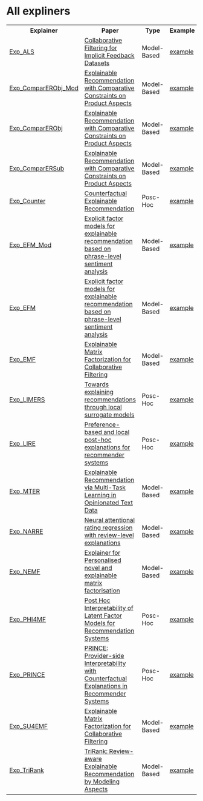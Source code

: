 # All expliners

<table>
  <tr>
    <th>Explainer</th>
    <th>Paper</th>
    <th>Type </th>
    <th>Example</th>
  </tr>
  <tr>
    <td><a href="https://github.com/AthinaKyriakou/ROSE/blob/main/cornac/explainer/exp_als.py">Exp_ALS</a></td>
    <td><a href="https://ieeexplore.ieee.org/document/4781121">Collaborative Filtering for Implicit Feedback Datasets</a></td>
    <td>Model-Based</td>
    <td><a href="https://github.com/AthinaKyriakou/ROSE/blob/main/cornac/examples/exp_als.py">example</a></td>
  </tr>
    <tr>
    <td><a href="https://github.com/AthinaKyriakou/ROSE/blob/main/cornac/explainer/exp_comparer_obj_mod.py">Exp_ComparERObj_Mod</a></td>
    <td><a href="https://doi.org/10.1145/3437963.3441754">Explainable Recommendation with Comparative Constraints on Product Aspects</a></td>
    <td>Model-Based</td>
    <td><a href="https://github.com/AthinaKyriakou/ROSE/blob/main/examples/exp_comparer_obj_mod.py">example</a></td>
  </tr>
  </tr>
    <tr>
    <td><a href="https://github.com/AthinaKyriakou/ROSE/blob/main/cornac/explainer/exp_comparer_obj.py">Exp_ComparERObj</a></td>
    <td><a href="https://doi.org/10.1145/3437963.3441754">Explainable Recommendation with Comparative Constraints on Product Aspects</a></td>
    <td>Model-Based</td>
    <td><a href="https://github.com/AthinaKyriakou/ROSE/blob/main/examples/exp_comparer_obj.py">example</a></td>
  </tr>
  </tr>
    <tr>
    <td><a href="https://github.com/AthinaKyriakou/ROSE/blob/main/cornac/explainer/exp_comparer_sub.py">Exp_ComparERSub</a></td>
    <td><a href="https://doi.org/10.1145/3437963.3441754">Explainable Recommendation with Comparative Constraints on Product Aspects</a></td>
    <td>Model-Based</td>
    <td><a href="https://github.com/AthinaKyriakou/ROSE/blob/main/examples/exp_comparer_sub.py">example</a></td>
  </tr>
  </tr>
    <tr>
    <td><a href="https://github.com/AthinaKyriakou/ROSE/blob/main/cornac/explainer/exp_counter.py">Exp_Counter</a></td>
    <td><a href="https://doi.org/10.1145/3459637.3482420">Counterfactual Explainable Recommendation</a></td>
    <td>Posc-Hoc</td>
    <td><a href="https://github.com/AthinaKyriakou/ROSE/blob/main/examples/exp_counter.py">example</a></td>
  </tr>
  </tr>
    <tr>
    <td><a href="https://github.com/AthinaKyriakou/ROSE/blob/main/cornac/explainer/exp_efm.py">Exp_EFM_Mod</a></td>
    <td><a href="https://doi.org/10.1145/2600428.2609579">Explicit factor models for explainable recommendation based on phrase-level sentiment analysis</a></td>
    <td>Model-Based</td>
    <td><a href="https://github.com/AthinaKyriakou/ROSE/blob/main/examples/exp_efm.py">example</a></td>
  </tr>
  </tr>
    <tr>
    <td><a href="https://github.com/AthinaKyriakou/ROSE/blob/main/cornac/explainer/exp_efm.py">Exp_EFM</a></td>
    <td><a href="https://doi.org/10.1145/2600428.2609579">Explicit factor models for explainable recommendation based on phrase-level sentiment analysis</a></td>
    <td>Model-Based</td>
    <td><a href="https://github.com/AthinaKyriakou/ROSE/blob/main/examples/exp_efm.py">example</a></td>
  </tr>
  </tr>
    <tr>
    <td><a href="https://github.com/AthinaKyriakou/ROSE/blob/main/cornac/explainer/exp_emf.py">Exp_EMF</a></td>
    <td><a href="https://doi.org/10.1145/2872518.2889405">Explainable Matrix Factorization for Collaborative Filtering</a></td>
    <td>Model-Based</td>
    <td><a href="https://github.com/AthinaKyriakou/ROSE/blob/main/examples/exp_emf.py">example</a></td>
  </tr>
  </tr>
    <tr>
    <td><a href="https://github.com/AthinaKyriakou/ROSE/blob/main/cornac/explainer/exp_limers.py">Exp_LIMERS</a></td>
    <td><a href="https://doi.org/10.1145/3297280.3297443">Towards explaining recommendations through local surrogate models</a></td>
    <td>Posc-Hoc</td>
    <td><a href="https://github.com/AthinaKyriakou/ROSE/blob/main/examples/exp_limers.py">example</a></td>
  </tr>
  </tr>
    <tr>
    <td><a href="https://github.com/AthinaKyriakou/ROSE/blob/main/cornac/explainer/exp_lire.py">Exp_LIRE</a></td>
    <td><a href="https://doi.org/10.1016/j.is.2022.102021">Preference-based and local post-hoc explanations for recommender systems</a></td>
    <td>Posc-Hoc</td>
    <td><a href="https://github.com/AthinaKyriakou/ROSE/blob/main/examples/exp_lire.py">example</a></td>
  </tr>
  </tr>
    <tr>
    <td><a href="https://github.com/AthinaKyriakou/ROSE/blob/main/cornac/explainer/exp_mter.py">Exp_MTER</a></td>
    <td><a href="https://arxiv.org/pdf/1806.03568.pdf">Explainable Recommendation via Multi-Task Learning in Opinionated Text Data</a></td>
    <td>Model-Based</td>
    <td><a href="https://github.com/AthinaKyriakou/ROSE/blob/main/examples/exp_mter.py">example</a></td>
  </tr>
  </tr>
    <tr>
    <td><a href="https://github.com/AthinaKyriakou/ROSE/blob/main/cornac/explainer/exp_narre.py">Exp_NARRE</a></td>
    <td><a href="https://doi.org/10.1145/3178876.3186070">Neural attentional rating regression with review-level explanations</a></td>
    <td>Model-Based</td>
    <td><a href="https://github.com/AthinaKyriakou/ROSE/blob/main/examples/exp_narre.py">example</a></td>
  </tr>
  </tr>
    <tr>
    <td><a href="https://github.com/AthinaKyriakou/ROSE/blob/main/cornac/explainer/exp_nemf.py">Exp_NEMF</a></td>
    <td><a href="https://arxiv.org/abs/1907.11000">Explainer for Personalised novel and explainable matrix factorisation</a></td>
    <td>Model-Based</td>
    <td><a href="https://github.com/AthinaKyriakou/ROSE/blob/main/examples/exp_nemf.py">example</a></td>
  </tr>
  </tr>
    <tr>
    <td><a href="https://github.com/AthinaKyriakou/ROSE/blob/main/cornac/explainer/exp_phi4mf.py">Exp_PHI4MF</a></td>
    <td><a href="https://doi.org/10.1145/3219819.3220072">Post Hoc Interpretability of Latent Factor Models for Recommendation Systems</a></td>
    <td>Posc-Hoc</td>
    <td><a href="https://github.com/AthinaKyriakou/ROSE/blob/main/examples/exp_phi4mf.py">example</a></td>
  </tr>
  </tr>
    <tr>
    <td><a href="https://github.com/AthinaKyriakou/ROSE/blob/main/cornac/explainer/exp_prince.py">Exp_PRINCE</a></td>
    <td><a href="https://doi.org/10.1145/3336191.3371824">PRINCE: Provider-side Interpretability with Counterfactual Explanations in Recommender Systems</a></td>
    <td>Posc-Hoc</td>
    <td><a href="https://github.com/AthinaKyriakou/ROSE/blob/main/cornac/examples/exp_prince.py">example</a></td>
  </tr>
  </tr>
    <tr>
    <td><a href="https://github.com/AthinaKyriakou/ROSE/blob/main/cornac/explainer/exp_su4emf.py">Exp_SU4EMF</a></td>
    <td><a href="https://doi.org/10.1145/2872518.2889405">Explainable Matrix Factorization for Collaborative Filtering</a></td>
    <td>Model-Based</td>
    <td><a href="https://github.com/AthinaKyriakou/ROSE/blob/main/examples/exp_su4emf.py">example</a></td>
  </tr>
  </tr>
    <tr>
    <td><a href="https://github.com/AthinaKyriakou/ROSE/blob/main/cornac/explainer/exp_trirank.py">Exp_TriRank</a></td>
    <td><a href="https://doi.org/10.1145/2806416.2806504">TriRank: Review-aware Explainable Recommendation by Modeling Aspects</a></td>
    <td>Model-Based</td>
    <td><a href="https://github.com/AthinaKyriakou/ROSE/blob/main/examples/exp_trirank.py">example</a></td>
  </tr>
</table>